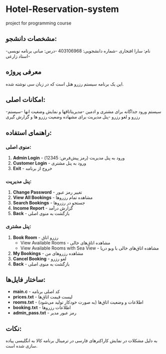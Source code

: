 # Hotel-Reservation-system
project for programming course

## مشخصات دانشجو:
-نام: سارا افتخاری
-شماره دانشجویی: 403106968
-درس: مبانی برنامه نویسی
-استاد زارعی
  
## معرفی پروژه
  این یک برنامه سیستم رزرو هتل است که در زبان  سی نوشته شده.
  
## امکانات اصلی:
  -سیستم ورود جداگانه برای مشتری و ادمین
  -مدیریتاتاقها و نمایش وضغیت انها
  -سیستم رزرو و لغو رزرو
  -پنل مدیریت برای مشهاده وضعیت رزرو ها و گزارش گیری
  
## راهنمای استفاده:

### منوی اصلی:
1. **Admin Login** - ورود به پنل مدیریت (رمز پیش‌فرض: 12345)  
2. **Customer Login** - ورود به پنل مشتری  
3. **Exit** - خروج از برنامه  

### پنل مدیریت:  
1. **Change Password** - تغییر رمز عبور  
2. **View All Bookings** - مشاهده تمام رزروها  
3. **Search Bookings** - جستجو در رزروها  
4. **Income Report** - گزارش درآمد  
5. **Back** - بازگشت به منوی اصلی  

### پنل مشتری:  
1. **Book Room** - رزرو اتاق  
   - View Available Rooms - مشاهده اتاق‌های خالی  
   - View Available Rooms with Sea View - مشاهده اتاق‌های خالی با ویو دریا  
2. **My Bookings** - مشاهده رزروهای من  
3. **Cancel Booking** - لغو رزرو  
4. **Back** - بازگشت به منوی اصلی  

## ساختار فایل‌ها:  
- **main.c** - کد اصلی برنامه  
- **prices.txt** - لیست قیمت اتاق‌ها  
- **rooms.txt** - اطلاعات و وضعیت اتاق‌ها (به صورت خودکار تولید می‌شود)  
- **booking.txt** - اطلاعات رزروها  
- **admin_pass.txt** - رمز عبور مدیر  

## نکات:
به دلیل مشکلات در نمایش کاراکترهای فارسی در ترمینال برنامه کالا به انگلیسی پیاده سازی شده است.

  
  
